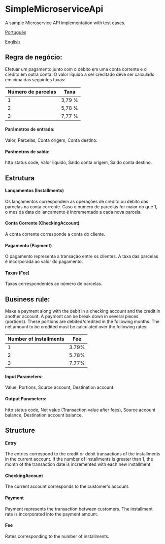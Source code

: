 # SimpleMicroserviceApi

A sample Microservice API implementation with test cases.

[Português](#regra-de-negócio)

[English](#business-rule)

## Regra de negócio:
Efetuar um pagamento junto com o débito em uma conta corrente e o credito em outra conta.
O valor líquido a ser creditado deve ser calculado em cima das seguintes taxas:


Número de parcelas | Taxa
------------- | -------------
1  | 3,79 %
2  | 5,78 %
3  | 7,77 %

#### Parâmetros de entrada:
Valor,
Parcelas,
Conta origem,
Conta destino.

#### Parâmetros de saída:
http status code,
Valor líquido,
Saldo conta origem,
Saldo conta destino.

## Estrutura
#### Lançamentos (Installments)
Os lançamentos correspondem as operações de credito ou debito das parcelas na conta corrente. Caso o numero de parcelas for maior
do que 1, o mes da data do lançamento é incrementado a cada nova parcela.   
#### Conta Corrente (CheckingAccount)
A conta corrente corresponde a conta do cliente.
#### Pagamento (Payment)
O pagamento representa a transação entre os clientes. A taxa das parcelas é incorporada ao valor do pagamento.
#### Taxas (Fee)
Taxas correspondentes ao número de parcelas.

## Business rule:
Make a payment along with the debit in a checking account and the credit in another account.
A payment can be break down in several pieces (portions). These portions are debited/credited in the following months.
The net amount to be credited must be calculated over the following rates:

Number of Installments | Fee 
------------- | -------------
1 | 3.79%
2 | 5.78%
3 | 7.77%

#### Input Parameters:
Value,
Portions,
Source account,
Destination account.

#### Output Parameters:
http status code,
Net value (Transaction value after fees),
Source account balance,
Destination account balance.

## Structure
#### Entry
The entries correspond to the credit or debit transactions of the installments in the current account. If the number of installments is greater
than 1, the month of the transaction date is incremented with each new installment.
#### CheckingAccount
The current account corresponds to the customer's account.
#### Payment 
Payment represents the transaction between customers. The installment rate is incorporated into the payment amount.
#### Fee 
Rates corresponding to the number of installments.

		
			

